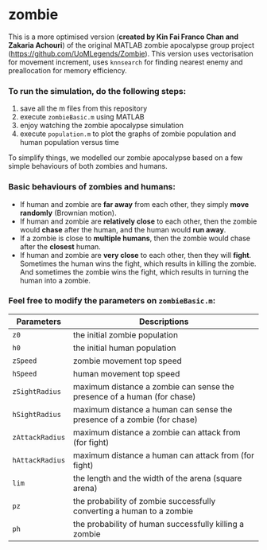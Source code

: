 # zombie
This is a more optimised version (**created by Kin Fai Franco Chan and Zakaria Achouri**) of the original MATLAB zombie apocalypse group project (https://github.com/UoMLegends/Zombie). This version uses vectorisation for movement increment, uses `knnsearch` for finding nearest enemy and preallocation for memory efficiency.

### To run the simulation, do the following steps:
1. save all the m files from this repository
2. execute `zombieBasic.m` using MATLAB
3. enjoy watching the zombie apocalypse simulation
4. execute `population.m` to plot the graphs of zombie population and human population versus time 


To simplify things, we modelled our zombie apocalypse based on a few simple behaviours of both zombies and humans.
### Basic behaviours of zombies and humans:
* If human and zombie are **far away** from each other, they simply **move randomly** (Brownian motion).
* If human and zombie are **relatively close** to each other, then the zombie would **chase** after the human, and the human would **run away**.
* If a zombie is close to **multiple humans**, then the zombie would chase after the **closest** human.
* If human and zombie are **very close** to each other, then they will **fight**. Sometimes the human wins the fight, which results in killing the zombie. And sometimes the zombie wins the fight, which results in turning the human into a zombie.


### Feel free to modify the parameters on `zombieBasic.m`:
Parameters | Descriptions
---------- | ------------
`z0` | the initial zombie population
`h0` | the initial human population
`zSpeed` | zombie movement top speed
`hSpeed` | human movement top speed
`zSightRadius` | maximum distance a zombie can sense the presence of a human (for chase)
`hSightRadius` | maximum distance a human can sense the presence of a zombie (for chase)
`zAttackRadius` | maximum distance a zombie can attack from (for fight)
`hAttackRadius` | maximum distance a human can attack from (for fight)
`lim` | the length and the width of the arena (square arena)
`pz`| the probability of zombie successfully converting a human to a zombie
`ph`| the probability of human successfully killing a zombie

